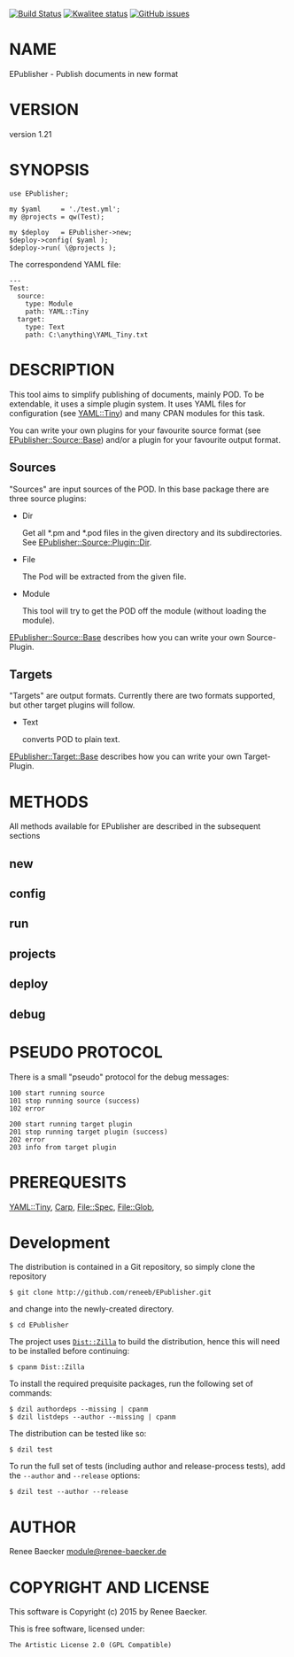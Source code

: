[![Build Status](https://travis-ci.org/reneeb/EPublisher.svg?branch=master)](https://travis-ci.org/reneeb/EPublisher)
[![Kwalitee status](http://cpants.cpanauthors.org/dist/EPublisher.png)](http://cpants.charsbar.org/dist/overview/EPublisher)
[![GitHub issues](https://img.shields.io/github/issues/reneeb/EPublisher.svg)](https://github.com/reneeb/EPublisher/issues)

# NAME

EPublisher - Publish documents in new format

# VERSION

version 1.21

# SYNOPSIS

    use EPublisher;
    
    my $yaml     = './test.yml';
    my @projects = qw(Test);
    
    my $deploy   = EPublisher->new;
    $deploy->config( $yaml );
    $deploy->run( \@projects );

The correspondend YAML file:

    ---
    Test:
      source:
        type: Module
        path: YAML::Tiny
      target:
        type: Text
        path: C:\anything\YAML_Tiny.txt

# DESCRIPTION

This tool aims to simplify publishing of documents, mainly POD. To be extendable, it
uses a simple plugin system. It uses YAML files for configuration (see [YAML::Tiny](https://metacpan.org/pod/YAML::Tiny))
and many CPAN modules for this task.

You can write your own plugins for your favourite source format
(see [EPublisher::Source::Base](https://metacpan.org/pod/EPublisher::Source::Base)) and/or a plugin for your favourite output format.

## Sources

"Sources" are input sources of the POD. In this base package there are three source
plugins:

- Dir

    Get all \*.pm and \*.pod files in the given directory and its subdirectories. See
    [EPublisher::Source::Plugin::Dir](https://metacpan.org/pod/EPublisher::Source::Plugin::Dir).

- File

    The Pod will be extracted from the given file.

- Module

    This tool will try to get the POD off the module (without loading the module).

[EPublisher::Source::Base](https://metacpan.org/pod/EPublisher::Source::Base) describes how you can write your own Source-Plugin.

## Targets

"Targets" are output formats. Currently there are two formats supported, but
other target plugins will follow.

- Text

    converts POD to plain text.

[EPublisher::Target::Base](https://metacpan.org/pod/EPublisher::Target::Base) describes how you can write your own Target-Plugin.

# METHODS

All methods available for EPublisher are described in the subsequent sections

## new

## config

## run

## projects

## deploy

## debug

# PSEUDO PROTOCOL

There is a small "pseudo" protocol for the debug messages:

    100 start running source
    101 stop running source (success)
    102 error
    
    200 start running target plugin
    201 stop running target plugin (success)
    202 error
    203 info from target plugin

# PREREQUESITS

[YAML::Tiny](https://metacpan.org/pod/YAML::Tiny), [Carp](https://metacpan.org/pod/Carp), [File::Spec](https://metacpan.org/pod/File::Spec), [File::Glob](https://metacpan.org/pod/File::Glob),



# Development

The distribution is contained in a Git repository, so simply clone the
repository

```
$ git clone http://github.com/reneeb/EPublisher.git
```

and change into the newly-created directory.

```
$ cd EPublisher
```

The project uses [`Dist::Zilla`](https://metacpan.org/pod/Dist::Zilla) to
build the distribution, hence this will need to be installed before
continuing:

```
$ cpanm Dist::Zilla
```

To install the required prequisite packages, run the following set of
commands:

```
$ dzil authordeps --missing | cpanm
$ dzil listdeps --author --missing | cpanm
```

The distribution can be tested like so:

```
$ dzil test
```

To run the full set of tests (including author and release-process tests),
add the `--author` and `--release` options:

```
$ dzil test --author --release
```

# AUTHOR

Renee Baecker <module@renee-baecker.de>

# COPYRIGHT AND LICENSE

This software is Copyright (c) 2015 by Renee Baecker.

This is free software, licensed under:

    The Artistic License 2.0 (GPL Compatible)
